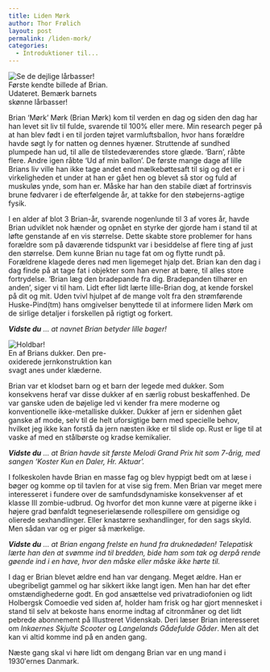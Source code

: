 ```yaml
---
title: Liden Mørk
author: Thor Frølich
layout: post
permalink: /liden-mork/
categories:
  - Introduktioner til...
---
```

<div class="bitImage bitRight" style="width: 218px">
  <img src="http://www.abekat.net/images/liden_mork_01.jpg" alt="Se de dejlige lårbasser!" /><br /> Første kendte billede af Brian. Udateret. Bemærk barnets skønne lårbasser!
</div>

Brian ‘Mørk’ Mørk (Brian Mørk) kom til verden en dag og siden den dag har han levet sit liv til fulde, svarende til 100% eller mere. Min research peger på at han blev født i en til jorden tøjret varmluftsballon, hvor hans forældre havde søgt ly for natten og dennes hyæner. Struttende af sundhed plumpede han ud, til alle de tilstedeværendes store glæde. ‘Barn’, råbte flere. Andre igen råbte ‘Ud af min ballon’. De første mange dage af lille Brians liv ville han ikke tage andet end mælkebøttesaft til sig og det er i virkeligheden et under at han er gået hen og blevet så stor og fuld af muskuløs ynde, som han er. Måske har han den stabile diæt af fortrinsvis brune fødvarer i de efterfølgende år, at takke for den støbejerns-agtige fysik.

I en alder af blot 3 Brian-år, svarende nogenlunde til 3 af vores år, havde Brian udviklet nok hænder og opnået en styrke der gjorde ham i stand til at løfte genstande af en vis størrelse. Dette skabte store problemer for hans forældre som på daværende tidspunkt var i besiddelse af flere ting af just den størrelse. Dem kunne Brian nu tage fat om og flytte rundt på. Forældrene klagede deres nød men ligemeget hjalp det. Brian kan den dag i dag finde på at tage fat i objekter som han evner at bære, til alles store fortrydelse. ‘Brian læg den bradepande fra dig. Bradepanden tilhører en anden’, siger vi til ham. Lidt efter lidt lærte lille-Brian dog, at kende forskel på dit og mit. Uden tvivl hjulpet af de mange volt fra den strømførende Huske-Pind(tm) hans omgivelser benyttede til at informere liden Mørk om de sirlige detaljer i forskellen på rigtigt og forkert.

***Vidste du** … at navnet Brian betyder lille bager!*

<div class="bitImage bitLeft" style="width: 208px">
  <img src="http://www.abekat.net/images/liden_mork_02.jpg" alt="Holdbar!" /><br /> En af Brians dukker. Den pre-oxiderede jernkonstruktion kan svagt anes under klæderne.
</div>

Brian var et klodset barn og et barn der legede med dukker. Som konsekvens heraf var disse dukker af en særlig robust beskaffenhed. De var ganske uden de bøjelige led vi kender fra mere moderne og konventionelle ikke-metalliske dukker. Dukker af jern er sidenhen gået ganske af mode, selv til de helt uforsigtige børn med specielle behov, hvilket jeg ikke kan forstå da jern næsten ikke er til slide op. Rust er lige til at vaske af med en stålbørste og kradse kemikalier.

***Vidste du** … at Brian havde sit første Melodi Grand Prix hit som 7-årig, med sangen ‘Koster Kun en Daler, Hr. Aktuar’.*

I folkeskolen havde Brian en masse fag og blev hyppigt bedt om at læse i bøger og komme op til tavlen for at vise sig frem. Men Brian var meget mere interesseret i fundere over de samfundsdynamiske konsekvenser af et klasse III zombie-udbrud. Og hvorfor det mon kunne være at pigerne ikke i højere grad bønfaldt tegneserielæsende rollespillere om gensidige og olierede sexhandlinger. Eller knastørre sexhandlinger, for den sags skyld. Men sådan var og er piger så mærkelige.

***Vidste du** … at Brian engang frelste en hund fra druknedøden! Telepatisk lærte han den at svømme ind til bredden, bide ham som tak og derpå rende gøende ind i en have, hvor den måske eller måske ikke hørte til.*

I dag er Brian blevet ældre end han var dengang. Meget ældre. Han er ubegribeligt gammel og har sikkert ikke langt igen. Men han har det efter omstændighederne godt. En god ansættelse ved privatradiofonien og lidt Holbergsk Comoedie ved siden af, holder ham frisk og har gjort mennesket i stand til selv at bekoste hans enorme indtag af citronmåner og det lidt pebrede abonnement på Illustreret Videnskab. Deri læser Brian interesseret om *Inkaernes Skjulte Scooter* og *Langelands Gådefulde Gåder*. Men alt det kan vi altid komme ind på en anden gang.

Næste gang skal vi høre lidt om dengang Brian var en ung mand i 1930′ernes Danmark.